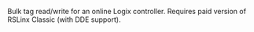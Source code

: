 Bulk tag read/write for an online Logix controller. Requires paid version of RSLinx Classic (with DDE support).


